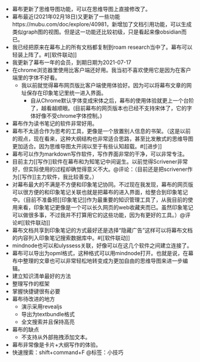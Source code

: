 - 幕布更新了思维导图功能，可以在思维导图上直接修改了。
- 幕布最近(2021年02月18日)又更新了一些功能https://mubu.com/doc/explore/40981，新增加了文档引用功能，可以生成类似graph图的视图。但是这一功能还比较初级，只是看起来像obsidian而已。
- 我已经把原来在幕布上的所有文档都复制到roam research当中了。幕布可以轻装上阵了。#[[软件联动]]
- 我更新了幕布一年的会员，到期日期为2021-07-17
- 在chrome浏览器里使用比客户端还好用。我当初不喜欢使用它是因为在客户端里的字体不好看。
    - 我以前就觉得幕布网页版比客户端使用体验好。因为可以将幕布文章的网址保存在印象笔记里统一进入界面。
        - 自从Chrome默认字体变成宋体之后，幕布的使用体验就更上一个台阶了，越看越顺眼。(目前幕布的网页版本也已经不支持宋体了，它的字体好像不受chrome字体控制。)
- 幕布作为读书笔记的软件非常好用。
- 幕布不太适合作为思考的工具，更像是一个放置别人信息的书架。（这是以前的观点，现在看来，这种大纲结构也非常适合思路，甚至比发散式的思维导图更加适合。因为思维导图太开阔以至于有些认知超载。#[[进步]]
- 幕布可以作为markdown写作软件，写作界面非常的干净，可以非常专注。
- 目前主力[[写作]]软件在幕布和为知笔记中间诞生。以前觉得Scrivener非常好，但实际使用的过程却确觉得意义不大。@评论：（目前还是把scrivener作为[[写作]]主力软件，我比较善变。）
- 对幕布最大的不满是不方便和印象笔记协同。不过现在我发现，幕布的网页版可以很方便的和印象笔记关联也就是把幕布的进入界面，给整合到印象笔记中。（目前不准备把[[印象笔记]]作为最重要的知识管理工具了，从我目前的使用来看，印象笔记更像是一个可以长久网页的web收藏夹而已。虽然印象笔记可以做很多事，不过我并不打算用它的这些功能，因为有更好的工具。）@评论#[[软件联动]]
- 幕布文档共享到印象笔记的方式最好还是选择“隐藏广告”这样可以将幕布文档的内容列入印象笔记搜索数据库中。#[[软件联动]]
- mindnode也可以和ulyssess关联，好像可以在这几个软件之间建立连接了。
- 幕布可以导出为opml格式，这种格式可以用mindnode打开。也就是说，在幕布中整理的文章也可以非常轻松地转变成为更加自由的思维导图来进一步编辑。
- 建立知识清单最好的方法
- 整理写作的框架
- 掌握快捷键很有必要
- 幕布待改进的地方
    - 演示采用revealjs
    - 导出为textbundle格式
    - 全文搜索并且保持高亮
- 幕布的缺点
    - 不支持从外部拖拽添加文本。
- 幕布非常像是卡片+大纲写作的体验。
- 快速搜索：shift+command+F @标签：小技巧
